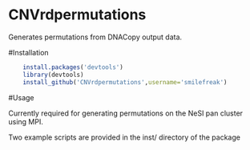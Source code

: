 CNVrdpermutations
=================

Generates permutations from DNACopy output data.


#Installation

```R
    install.packages('devtools')
    library(devtools)
    install_github('CNVrdpermutations',username='smilefreak')
```

#Usage

Currently required for generating permutations on the NeSI pan cluster using MPI.

Two example scripts are provided in the inst/ directory of the package
